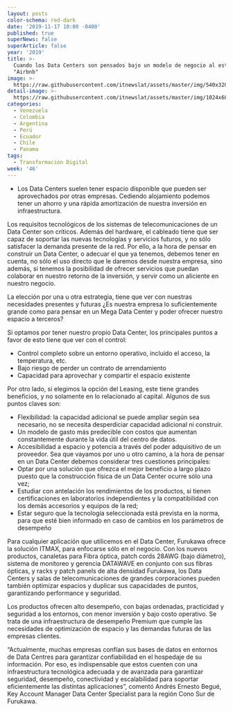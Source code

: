 ```yaml
---
layout: posts
color-schema: red-dark
date: '2019-11-17 10:00 -0400'
published: true
superNews: false
superArticle: false
year: '2019'
title: >-
  Cuando los Data Centers son pensados bajo un modelo de negocio al estilo
  "Airbnb"
image: >-
  https://raw.githubusercontent.com/itnewslat/assets/master/img/540x320/Centro-de-Datos-p.jpg
detail-image: >-
  https://raw.githubusercontent.com/itnewslat/assets/master/img/1024x680/Centro-de-Datos-g.jpg
categories:
  - Venezuela
  - Colombia
  - Argentina
  - Perú
  - Ecuador
  - Chile
  - Panama
tags:
  - Transformación Digital
week: '46'
---
```

-	Los Data Centers suelen tener espacio disponible que pueden ser aprovechados por otras empresas. Cediendo alojamiento podemos tener un ahorro y una rápida amortización de nuestra inversión en infraestructura.

Los requisitos tecnológicos de los sistemas de telecomunicaciones de un Data Center son críticos. Además del  hardware, el cableado tiene que ser capaz de soportar las nuevas tecnologías y servicios futuros, y no sólo satisfacer la demanda presente de la red. Por ello, a la hora de pensar en construir un Data Center, o adecuar el que ya tenemos, debemos tener en cuenta, no sólo el uso directo que le daremos desde nuestra empresa, sino además, si tenemos la posibilidad de ofrecer servicios que puedan colaborar en nuestro retorno de la inversión, y servir como un aliciente en nuestro negocio. 

La elección por una u otra estrategia, tiene que ver con nuestras necesidades presentes y futuras ¿Es nuestra empresa lo suficientemente grande como para pensar en un Mega Data Center y poder ofrecer nuestro espacio a terceros?

Si optamos por tener nuestro propio Data Center, los principales puntos a favor de esto tiene que ver con el control:

-	Control completo sobre un entorno operativo, incluido el acceso, la temperatura, etc.
-	Bajo riesgo de perder un contrato de arrendamiento
-	Capacidad para aprovechar y compartir el espacio existente

Por otro lado, si elegimos la opción del Leasing, este tiene grandes beneficios, y no solamente en lo relacionado al capital. Algunos de sus puntos claves son:

-	Flexibilidad: la capacidad adicional se puede ampliar según sea necesario, no se necesita desperdiciar capacidad adicional ni construir.
-	Un modelo de gasto más predecible con costos que aumentan constantemente durante la vida útil del centro de datos.
-	Accesibilidad a espacio y potencia a través del poder adquisitivo de un proveedor.
Sea que vayamos por uno u otro camino, a la hora de pensar en un Data Center debemos considerar tres cuestiones principales:
-	Optar por una solución que ofrezca el mejor beneficio a largo plazo puesto que la construcción física de un Data Center ocurre sólo una vez; 
-	Estudiar con antelación los rendimientos de los productos, si tienen certificaciones en laboratorios independientes y la compatibilidad con los demás accesorios y equipos de la red; 
-	Estar seguro que la tecnología seleccionada está prevista en la norma, para que esté bien informado en caso de cambios en los parámetros de desempeño

Para cualquier aplicación que utilicemos en el Data Center, Furukawa ofrece la solución ITMAX, para enfocarse sólo en el negocio. Con los nuevos productos, canaletas para Fibra óptica, patch cords 28AWG (bajo diámetro), sistema de monitoreo y gerencia DATAWAVE en conjunto con sus fibras ópticas, y  racks y patch panels de alta densidad Furukawa, los Data Centers y salas de telecomunicaciones de grandes corporaciones pueden también optimizar espacios y duplicar sus capacidades de puntos, garantizando performance y seguridad. 

Los productos ofrecen alto desempeño, con bajas ordenadas, practicidad y seguridad a los entornos, con menor inversión y bajo costo operativo. Se trata de una infraestructura de desempeño Premium que cumple las necesidades de optimización de espacio y las demandas futuras de las empresas clientes.

“Actualmente, muchas empresas confían sus bases de datos en entornos de Data Centres para garantizar confiabilidad en el hospedaje de su información. Por eso, es indispensable que estos cuenten con una infraestructura tecnológica adecuada y de avanzada para garantizar seguridad, desempeño, conectividad y escalabilidad para soportar eficientemente las distintas aplicaciones”, comentó Andrés Ernesto Begué, Key Account Manager Data Center Specialist para la región Cono Sur de Furukawa.